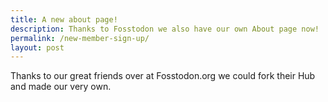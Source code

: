```yaml
---
title: A new about page!
description: Thanks to Fosstodon we also have our own About page now!
permalink: /new-member-sign-up/
layout: post
---
```


Thanks to our great friends over at Fosstodon.org we could fork their Hub and made our very own.
